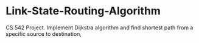 # Link-State-Routing-Algorithm
CS 542 Project. Implement Dijkstra algorithm and find shortest path from a specific source to destination,
